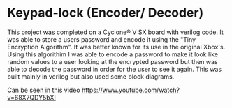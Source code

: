 # Keypad-lock (Encoder/ Decoder)

This project was completed on a Cyclone® V SX board with verilog code. It was able to store a users password and encode it using the "Tiny Encryption Algorithm". It was better known for its use in the original Xbox's. Using this algorithim I was able to encode a password to make it look like random values to a user looking at the encrypted password but then was able to decode the password in order for the user to see it again. This was built mainly in verilog but also used some block diagrams.


Can be seen in this video https://www.youtube.com/watch?v=68X7QDY5bXI


